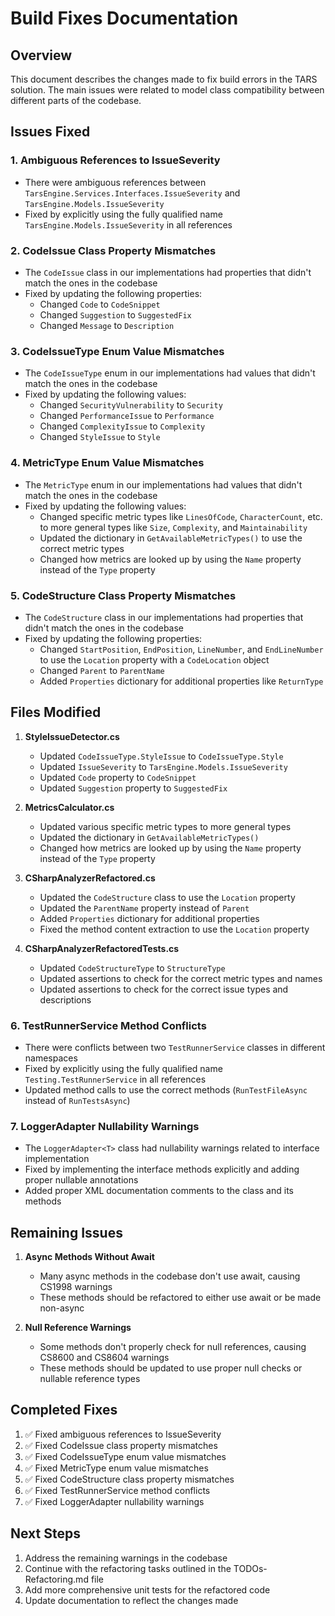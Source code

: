 # Build Fixes Documentation

## Overview
This document describes the changes made to fix build errors in the TARS solution. The main issues were related to model class compatibility between different parts of the codebase.

## Issues Fixed

### 1. Ambiguous References to IssueSeverity
- There were ambiguous references between `TarsEngine.Services.Interfaces.IssueSeverity` and `TarsEngine.Models.IssueSeverity`
- Fixed by explicitly using the fully qualified name `TarsEngine.Models.IssueSeverity` in all references

### 2. CodeIssue Class Property Mismatches
- The `CodeIssue` class in our implementations had properties that didn't match the ones in the codebase
- Fixed by updating the following properties:
  - Changed `Code` to `CodeSnippet`
  - Changed `Suggestion` to `SuggestedFix`
  - Changed `Message` to `Description`

### 3. CodeIssueType Enum Value Mismatches
- The `CodeIssueType` enum in our implementations had values that didn't match the ones in the codebase
- Fixed by updating the following values:
  - Changed `SecurityVulnerability` to `Security`
  - Changed `PerformanceIssue` to `Performance`
  - Changed `ComplexityIssue` to `Complexity`
  - Changed `StyleIssue` to `Style`

### 4. MetricType Enum Value Mismatches
- The `MetricType` enum in our implementations had values that didn't match the ones in the codebase
- Fixed by updating the following values:
  - Changed specific metric types like `LinesOfCode`, `CharacterCount`, etc. to more general types like `Size`, `Complexity`, and `Maintainability`
  - Updated the dictionary in `GetAvailableMetricTypes()` to use the correct metric types
  - Changed how metrics are looked up by using the `Name` property instead of the `Type` property

### 5. CodeStructure Class Property Mismatches
- The `CodeStructure` class in our implementations had properties that didn't match the ones in the codebase
- Fixed by updating the following properties:
  - Changed `StartPosition`, `EndPosition`, `LineNumber`, and `EndLineNumber` to use the `Location` property with a `CodeLocation` object
  - Changed `Parent` to `ParentName`
  - Added `Properties` dictionary for additional properties like `ReturnType`

## Files Modified

1. **StyleIssueDetector.cs**
   - Updated `CodeIssueType.StyleIssue` to `CodeIssueType.Style`
   - Updated `IssueSeverity` to `TarsEngine.Models.IssueSeverity`
   - Updated `Code` property to `CodeSnippet`
   - Updated `Suggestion` property to `SuggestedFix`

2. **MetricsCalculator.cs**
   - Updated various specific metric types to more general types
   - Updated the dictionary in `GetAvailableMetricTypes()`
   - Changed how metrics are looked up by using the `Name` property instead of the `Type` property

3. **CSharpAnalyzerRefactored.cs**
   - Updated the `CodeStructure` class to use the `Location` property
   - Updated the `ParentName` property instead of `Parent`
   - Added `Properties` dictionary for additional properties
   - Fixed the method content extraction to use the `Location` property

4. **CSharpAnalyzerRefactoredTests.cs**
   - Updated `CodeStructureType` to `StructureType`
   - Updated assertions to check for the correct metric types and names
   - Updated assertions to check for the correct issue types and descriptions

### 6. TestRunnerService Method Conflicts
- There were conflicts between two `TestRunnerService` classes in different namespaces
- Fixed by explicitly using the fully qualified name `Testing.TestRunnerService` in all references
- Updated method calls to use the correct methods (`RunTestFileAsync` instead of `RunTestsAsync`)

### 7. LoggerAdapter Nullability Warnings
- The `LoggerAdapter<T>` class had nullability warnings related to interface implementation
- Fixed by implementing the interface methods explicitly and adding proper nullable annotations
- Added proper XML documentation comments to the class and its methods

## Remaining Issues

1. **Async Methods Without Await**
   - Many async methods in the codebase don't use await, causing CS1998 warnings
   - These methods should be refactored to either use await or be made non-async

2. **Null Reference Warnings**
   - Some methods don't properly check for null references, causing CS8600 and CS8604 warnings
   - These methods should be updated to use proper null checks or nullable reference types

## Completed Fixes

1. ✅ Fixed ambiguous references to IssueSeverity
2. ✅ Fixed CodeIssue class property mismatches
3. ✅ Fixed CodeIssueType enum value mismatches
4. ✅ Fixed MetricType enum value mismatches
5. ✅ Fixed CodeStructure class property mismatches
6. ✅ Fixed TestRunnerService method conflicts
7. ✅ Fixed LoggerAdapter nullability warnings

## Next Steps

1. Address the remaining warnings in the codebase
2. Continue with the refactoring tasks outlined in the TODOs-Refactoring.md file
3. Add more comprehensive unit tests for the refactored code
4. Update documentation to reflect the changes made
